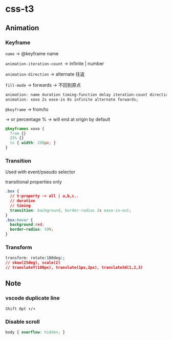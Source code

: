 # css-t3

## Animation

### Keyframe
`name` -> @keyframe name

`animation-iteration-count` -> infinite | number

`animation-direction` -> alternate 往返

`fill-mode` -> forwards -> 不回到原点
```css
animation: name duration timing-function delay iteration-count direction fill-mode;
animation: xoxo 2s ease-in 0s infinite alternate forwards;
```

`@keyframe` -> from/to

-> or percentage % -> will end at origin by default

```css
@keyframes xoxo {
  from {}
  25% {}
  to { width: 200px; }
}
```

### Transition
Used with event/pseudo selector

transitional properties only
```css
.box {
  // t-property -> all | a,b,c..
  // duration
  // timing
  transition: background, border-radius 2s ease-in-out;
}
.box:hover {
  background:red;
  border-radius: 50%;
}
```

### Transform
```css
transform: rotate(180deg);
// skew(25deg), scale(2)
// translateY(100px), translate(1px,2px), translate3d(1,2,3)
```

## Note

### vscode duplicate line
`Shift Opt ⬇️/⬆️`

### Disable scroll
```css
body { overflow: hidden; }
```